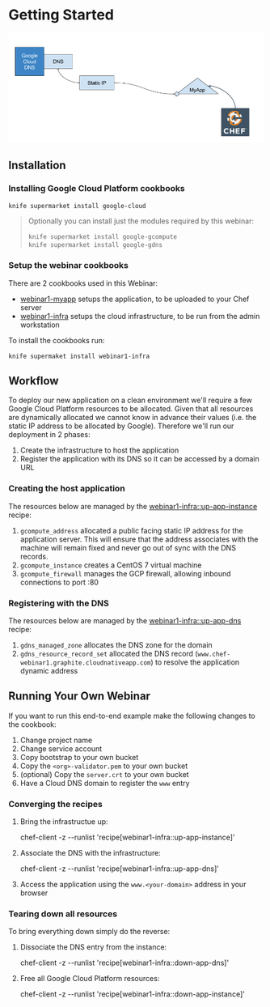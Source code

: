 # Getting Started

![Application](architecture.png)


## Installation

### Installing Google Cloud Platform cookbooks

    knife supermarket install google-cloud

> Optionally you can install just the modules required by this webinar:
>
>     knife supermarket install google-gcompute
>     knife supermarket install google-gdns

### Setup the webinar cookbooks

There are 2 cookbooks used in this Webinar:

- [webinar1-myapp][cookbook-webinar1-myapp] setups the application, to be
  uploaded to your Chef server
- [webinar1-infra][cookbook-webinar1-infra] setups the cloud infrastructure, to
  be run from the admin workstation

To install the cookbooks run:

    knife supermaket install webinar1-infra


## Workflow

To deploy our new application on a clean environment we'll require a few Google
Cloud Platform resources to be allocated. Given that all resources are
dynamically allocated we cannot know in advance their values (i.e. the static IP
address to be allocated by Google). Therefore we'll run our deployment in 2
phases:

1. Create the infrastructure to host the application
2. Register the application with its DNS so it can be accessed by a domain URL

### Creating the host application

The resources below are managed by the
[webinar1-infra::up-app-instance][recipe-up-app-instance] recipe:

1. `gcompute_address` allocated a public facing static IP address for the
   application server.  This will ensure that the address associates with the
   machine will remain fixed and never go out of sync with the DNS records.
2. `gcompute_instance` creates a CentOS 7 virtual machine
3. `gcompute_firewall` manages the GCP firewall, allowing inbound connections to
   port :80

### Registering with the DNS

The resources below are managed by the
[webinar1-infra::up-app-dns][recipe-up-app-dns] recipe:

1. `gdns_managed_zone` allocates the DNS zone for the domain
2. `gdns_resource_record_set` allocated the DNS record
   (`www.chef-webinar1.graphite.cloudnativeapp.com`) to resolve the application
   dynamic address


## Running Your Own Webinar

If you want to run this end-to-end example make the following changes to the
cookbook:

1. Change project name
2. Change service account
3. Copy bootstrap to your own bucket
4. Copy the `<org>-validator.pem` to your own bucket
5. (optional) Copy the `server.crt` to your own bucket
6. Have a Cloud DNS domain to register the `www` entry

### Converging the recipes

1. Bring the infrastructue up:

    chef-client -z --runlist 'recipe[webinar1-infra::up-app-instance]'

2. Associate the DNS with the infrastructure:

    chef-client -z --runlist 'recipe[webinar1-infra::up-app-dns]'

3. Access the application using the `www.<your-domain>` address in your browser

### Tearing down all resources

To bring everything down simply do the reverse:

1. Dissociate the DNS entry from the instance:

    chef-client -z --runlist 'recipe[webinar1-infra::down-app-dns]'

2. Free all Google Cloud Platform resources:

    chef-client -z --runlist 'recipe[webinar1-infra::down-app-instance]'


[cookbook-webinar1-infra]: https://supermarket.chef.io/cookbooks/webinar1-infra
[cookbook-webinar1-myapp]: https://supermarket.chef.io/cookbooks/webinar1-myapp
[recipe-up-app-instance]: cookbooks/webinar1-infra/recipes/up-app-instance.rb
[recipe-up-app-dns]: cookbooks/webinar1-infra/recipes/up-app-dns.rb
